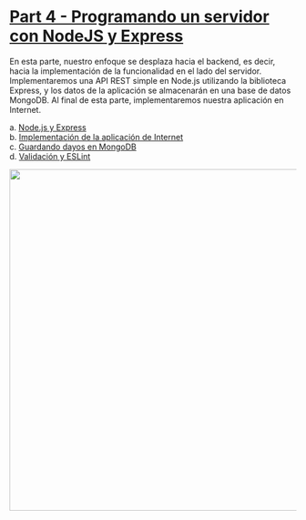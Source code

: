 # [Part 4 - Programando un servidor con NodeJS y Express](https://fullstackopen.com/es/part3)

En esta parte, nuestro enfoque se desplaza hacia el backend, es decir, hacia la implementación de la funcionalidad en el lado del servidor. Implementaremos una API REST simple en Node.js utilizando la biblioteca Express, y los datos de la aplicación se almacenarán en una base de datos MongoDB. Al final de esta parte, implementaremos nuestra aplicación en Internet.

a. [Node.js y Express](https://fullstackopen.com/es/part3/node_js_and_express)  
b. [Implementación de la aplicación de Internet](https://fullstackopen.com/es/part3/deploying_app_to_internet)  
c. [Guardando dayos en MongoDB](https://fullstackopen.com/es/part3/saving_data_to_mongo_db)  
d. [Validación y ESLint](https://fullstackopen.com/es/part3/validation_and_es_lint)

<img src="https://github.com/jgomez2531/Full-Stack-Open/assets/76822966/c9783a18-de41-4691-9c17-9de0511a93d2" class="center" width="600" />
